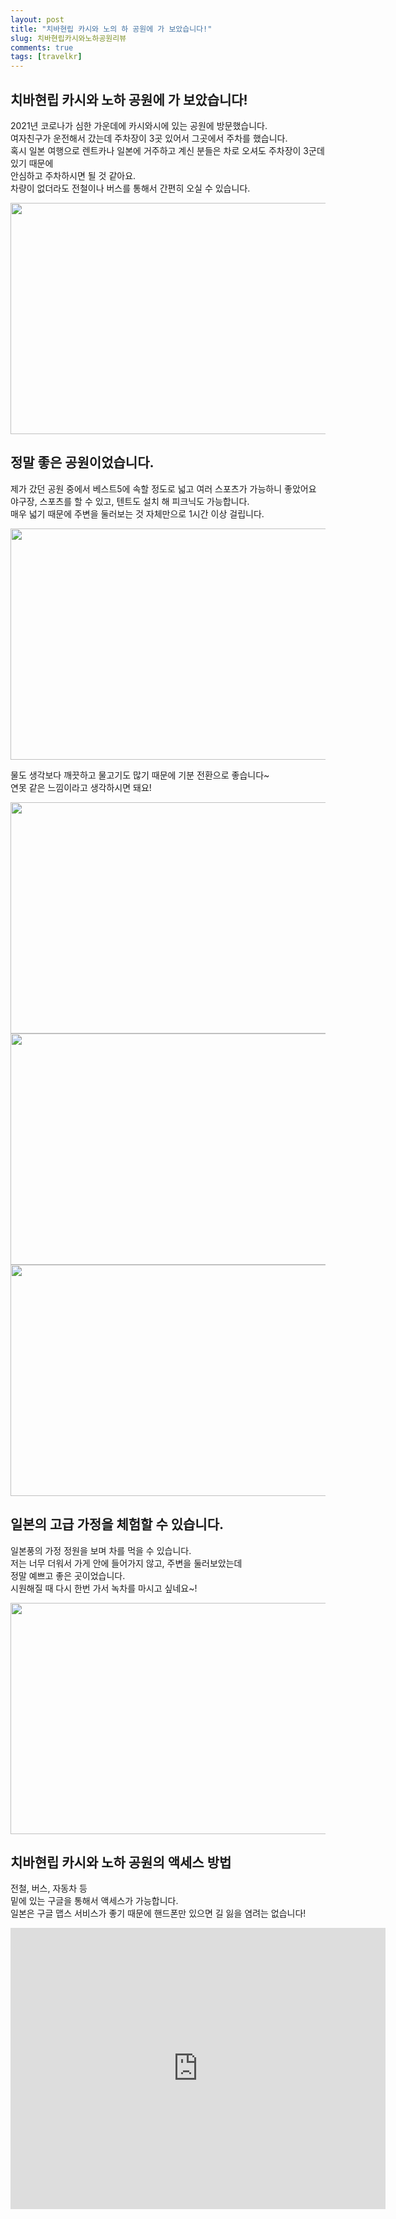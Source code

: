 ```yaml
---
layout: post
title: "치바현립 카시와 노의 하 공원에 가 보았습니다!"
slug: 치바현립카시와노하공원리뷰
comments: true
tags: [travelkr]
---
```

  
## 치바현립 카시와 노하 공원에 가 보았습니다!

2021년 코로나가 심한 가운데에 카시와시에 있는 공원에 방문했습니다.  
여자친구가 운전해서 갔는데 주차장이 3곳 있어서 그곳에서 주차를 했습니다.  
혹시 일본 여행으로 렌트카나 일본에 거주하고 계신 분들은 차로 오셔도 주차장이 3군데 있기 때문에  
안심하고 주차하시면 될 것 같아요.  
차량이 없더라도 전철이나 버스를 통해서 간편히 오실 수 있습니다.  

<img src="https://drive.google.com/uc?export=view&id=1SEnoh3froO3F-NHaQ6AvLwR2QRGmwSVh"  width="700" height="370">

## 정말 좋은 공원이었습니다.  
제가 갔던 공원 중에서 베스트5에 속할 정도로 넓고 여러 스포츠가 가능하니 좋았어요  
야구장, 스포츠를 할 수 있고, 텐트도 설치 해 피크닉도 가능합니다.  
매우 넓기 때문에 주변을 둘러보는 것 자체만으로 1시간 이상 걸립니다.  

<img src="https://drive.google.com/uc?export=view&id=1DbB_k6no2T2v4PqtT2qbaABU6wr2gxZw"  width="700" height="370">

물도 생각보다 깨끗하고 물고기도 많기 때문에 기분 전환으로 좋습니다~  
연못 같은 느낌이라고 생각하시면 돼요!    
  
<img src="https://drive.google.com/uc?export=view&id=1lZrhQuX-hwAqSPHvnZYcQ5g_jfmGIjsx"  width="700" height="370">
<img src="https://drive.google.com/uc?export=view&id=11f5wbhGY6etIc30vA0EL4HUpgNeqr6F6"  width="700" height="370">
<img src="https://drive.google.com/uc?export=view&id=1BPQOA3qj4MeFCT_9vgmobCMwuRrIJ6-k"  width="700" height="370">

## 일본의 고급 가정을 체험할 수 있습니다.  
일본풍의 가정 정원을 보며 차를 먹을 수 있습니다.  
저는 너무 더워서 가게 안에 들어가지 않고, 주변을 둘러보았는데  
정말 예쁘고 좋은 곳이었습니다.  
시원해질 때 다시 한번 가서 녹차를 마시고 싶네요~!  

<img src="https://drive.google.com/uc?export=view&id=1zmw2bS2E3FY_Dj5cGSgw_S2LF-4Avawn"  width="700" height="370">



      
## 치바현립 카시와 노하 공원의 액세스 방법

전철, 버스, 자동차 등  
밑에 있는 구글을 통해서 액세스가 가능합니다.  
일본은 구글 맵스 서비스가 좋기 때문에 핸드폰만 있으면 길 잃을 염려는 없습니다!  

<iframe src="https://www.google.com/maps/embed?pb=!1m18!1m12!1m3!1d3232.0963607095346!2d139.93592491568884!3d35.89565558014498!2m3!1f0!2f0!3f0!3m2!1i1024!2i768!4f13.1!3m3!1m2!1s0x60189c0645db6151%3A0xe8437671cff93668!2z7LmY67CU7ZiE66a9IOqwgOyLnOyZgOuFuO2VmCDqs7Xsm5A!5e0!3m2!1sko!2sjp!4v1628351963472!5m2!1sko!2sjp" width="600" height="450" style="border:0;" allowfullscreen="" loading="lazy"></iframe>